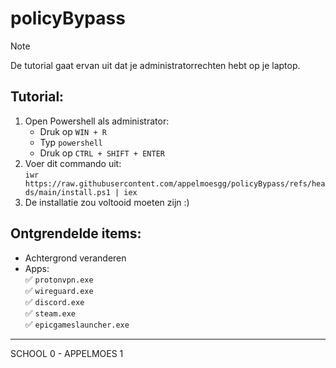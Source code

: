 # policyBypass
> [!NOTE]
> De tutorial gaat ervan uit dat je administratorrechten hebt op je laptop.
## Tutorial:
1. Open Powershell als administrator:
    - Druk op `WIN + R`
    - Typ `powershell`
    - Druk op `CTRL + SHIFT + ENTER`
2. Voer dit commando uit:<br>`iwr https://raw.githubusercontent.com/appelmoesgg/policyBypass/refs/heads/main/install.ps1 | iex`
3. De installatie zou voltooid moeten zijn :)
 
## Ontgrendelde items:
- Achtergrond veranderen
- Apps: <br>
    ✅ `protonvpn.exe` <br>
    ✅ `wireguard.exe` <br>
    ✅ `discord.exe` <br>
    ✅ `steam.exe` <br>
    ✅ `epicgameslauncher.exe`
 
-----------------------
SCHOOL 0  - APPELMOES 1
